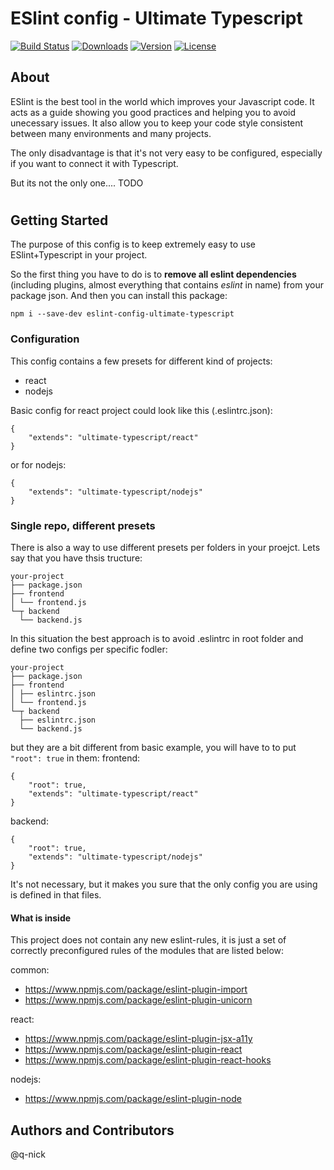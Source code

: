 # ESlint config - Ultimate Typescript

[![Build Status](https://travis-ci.org/q-nick/eslint-config-ultimate-typescript.svg)](https://travis-ci.org/q-nick/eslint-config-ultimate-typescript) <a href="https://www.npmjs.com/package/eslint-config-ultimate-typescript"><img src="https://img.shields.io/npm/dm/eslint-config-ultimate-typescript.svg" alt="Downloads"></a> <a href="https://www.npmjs.com/package/eslint-config-ultimate-typescript"><img src="https://img.shields.io/npm/v/eslint-config-ultimate-typescript.svg" alt="Version"></a> <a href="https://www.npmjs.com/package/npm-gui"><img src="https://img.shields.io/npm/l/npm-gui.svg" alt="License"></a>

## About
ESlint is the best tool in the world which improves your Javascript code. It acts as a guide showing you good practices and helping you to avoid unecessary issues. 
It also allow you to keep your code style consistent between many environments and many projects.

The only disadvantage is that it's not very easy to be configured, especially if you want to connect it with Typescript.

But its not the only one.... TODO

#
## Getting Started
The purpose of this config is to keep extremely easy to use ESlint+Typescript in your project. 

So the first thing you have to do is to **remove all eslint dependencies** (including plugins, almost everything that contains _eslint_ in name) from your package json.
And then you can install this package:
```
npm i --save-dev eslint-config-ultimate-typescript
```

### Configuration
This config contains a few presets for different kind of projects:

- react
- nodejs

Basic config for react project could look like this (.eslintrc.json):
```
{
    "extends": "ultimate-typescript/react"
}
```
or for nodejs:
```
{
    "extends": "ultimate-typescript/nodejs"
}
```

### Single repo, different presets
There is also a way to use different presets per folders in your proejct. Lets say that you have thsis tructure:

```
your-project
├── package.json
├── frontend
│ └── frontend.js
└─┬ backend
  └── backend.js
```

In this situation the best approach is to avoid .eslintrc in root folder and define two configs per specific fodler:

```
your-project
├── package.json
├── frontend
│ ├── eslintrc.json
│ └── frontend.js
└─┬ backend
  ├── eslintrc.json
  └── backend.js
```

but they are a bit different from basic example, you will have to to put `"root": true` in them:
frontend:
```
{
    "root": true,
    "extends": "ultimate-typescript/react"
}
```
backend:
```
{
    "root": true,
    "extends": "ultimate-typescript/nodejs"
}
```

It's not necessary, but it makes you sure that the only config you are using is defined in that files.

#### What is inside
This project does not contain any new eslint-rules, it is just a set of correctly preconfigured rules of the modules that are listed below:

common:
- https://www.npmjs.com/package/eslint-plugin-import
- https://www.npmjs.com/package/eslint-plugin-unicorn

react:
- https://www.npmjs.com/package/eslint-plugin-jsx-a11y
- https://www.npmjs.com/package/eslint-plugin-react
- https://www.npmjs.com/package/eslint-plugin-react-hooks

nodejs:
- https://www.npmjs.com/package/eslint-plugin-node

## Authors and Contributors
@q-nick
